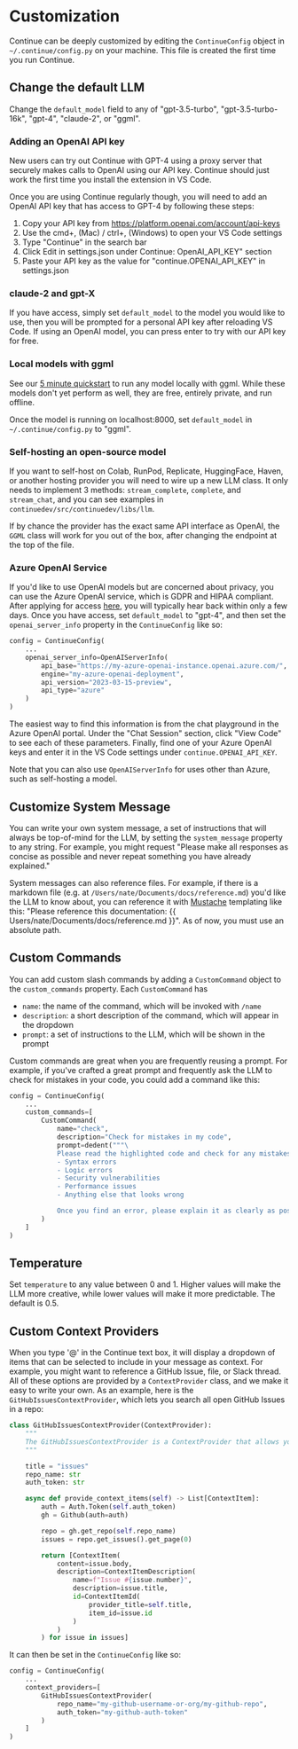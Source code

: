 # Customization

Continue can be deeply customized by editing the `ContinueConfig` object in `~/.continue/config.py` on your machine. This file is created the first time you run Continue.

## Change the default LLM

Change the `default_model` field to any of "gpt-3.5-turbo", "gpt-3.5-turbo-16k", "gpt-4", "claude-2", or "ggml".

### Adding an OpenAI API key

New users can try out Continue with GPT-4 using a proxy server that securely makes calls to OpenAI using our API key. Continue should just work the first time you install the extension in VS Code.

Once you are using Continue regularly though, you will need to add an OpenAI API key that has access to GPT-4 by following these steps:

1. Copy your API key from https://platform.openai.com/account/api-keys
2. Use the cmd+, (Mac) / ctrl+, (Windows) to open your VS Code settings
3. Type "Continue" in the search bar
4. Click Edit in settings.json under Continue: OpenAI_API_KEY" section
5. Paste your API key as the value for "continue.OPENAI_API_KEY" in settings.json

### claude-2 and gpt-X

If you have access, simply set `default_model` to the model you would like to use, then you will be prompted for a personal API key after reloading VS Code. If using an OpenAI model, you can press enter to try with our API key for free.

### Local models with ggml

See our [5 minute quickstart](https://github.com/continuedev/ggml-server-example) to run any model locally with ggml. While these models don't yet perform as well, they are free, entirely private, and run offline.

Once the model is running on localhost:8000, set `default_model` in `~/.continue/config.py` to "ggml".

### Self-hosting an open-source model

If you want to self-host on Colab, RunPod, Replicate, HuggingFace, Haven, or another hosting provider you will need to wire up a new LLM class. It only needs to implement 3 methods: `stream_complete`, `complete`, and `stream_chat`, and you can see examples in `continuedev/src/continuedev/libs/llm`.

If by chance the provider has the exact same API interface as OpenAI, the `GGML` class will work for you out of the box, after changing the endpoint at the top of the file.

### Azure OpenAI Service

If you'd like to use OpenAI models but are concerned about privacy, you can use the Azure OpenAI service, which is GDPR and HIPAA compliant. After applying for access [here](https://azure.microsoft.com/en-us/products/ai-services/openai-service), you will typically hear back within only a few days. Once you have access, set `default_model` to "gpt-4", and then set the `openai_server_info` property in the `ContinueConfig` like so:

```python
config = ContinueConfig(
    ...
    openai_server_info=OpenAIServerInfo(
        api_base="https://my-azure-openai-instance.openai.azure.com/",
        engine="my-azure-openai-deployment",
        api_version="2023-03-15-preview",
        api_type="azure"
    )
)
```

The easiest way to find this information is from the chat playground in the Azure OpenAI portal. Under the "Chat Session" section, click "View Code" to see each of these parameters. Finally, find one of your Azure OpenAI keys and enter it in the VS Code settings under `continue.OPENAI_API_KEY`.

Note that you can also use `OpenAIServerInfo` for uses other than Azure, such as self-hosting a model.

## Customize System Message

You can write your own system message, a set of instructions that will always be top-of-mind for the LLM, by setting the `system_message` property to any string. For example, you might request "Please make all responses as concise as possible and never repeat something you have already explained."

System messages can also reference files. For example, if there is a markdown file (e.g. at `/Users/nate/Documents/docs/reference.md`) you'd like the LLM to know about, you can reference it with [Mustache](http://mustache.github.io/mustache.5.html) templating like this: "Please reference this documentation: {{ Users/nate/Documents/docs/reference.md }}". As of now, you must use an absolute path.

## Custom Commands

You can add custom slash commands by adding a `CustomCommand` object to the `custom_commands` property. Each `CustomCommand` has

- `name`: the name of the command, which will be invoked with `/name`
- `description`: a short description of the command, which will appear in the dropdown
- `prompt`: a set of instructions to the LLM, which will be shown in the prompt

Custom commands are great when you are frequently reusing a prompt. For example, if you've crafted a great prompt and frequently ask the LLM to check for mistakes in your code, you could add a command like this:

```python
config = ContinueConfig(
    ...
    custom_commands=[
        CustomCommand(
            name="check",
            description="Check for mistakes in my code",
            prompt=dedent("""\
            Please read the highlighted code and check for any mistakes. You should look for the following, and be extremely vigilant:
            - Syntax errors
            - Logic errors
            - Security vulnerabilities
            - Performance issues
            - Anything else that looks wrong

            Once you find an error, please explain it as clearly as possible, but without using extra words. For example, instead of saying "I think there is a syntax error on line 5", you should say "Syntax error on line 5". Give your answer as one bullet point per mistake found.""")
        )
    ]
)
```

## Temperature

Set `temperature` to any value between 0 and 1. Higher values will make the LLM more creative, while lower values will make it more predictable. The default is 0.5.

## Custom Context Providers

When you type '@' in the Continue text box, it will display a dropdown of items that can be selected to include in your message as context. For example, you might want to reference a GitHub Issue, file, or Slack thread. All of these options are provided by a `ContextProvider` class, and we make it easy to write your own. As an example, here is the `GitHubIssuesContextProvider`, which lets you search all open GitHub Issues in a repo:

```python
class GitHubIssuesContextProvider(ContextProvider):
    """
    The GitHubIssuesContextProvider is a ContextProvider that allows you to search GitHub issues in a repo.
    """

    title = "issues"
    repo_name: str
    auth_token: str

    async def provide_context_items(self) -> List[ContextItem]:
        auth = Auth.Token(self.auth_token)
        gh = Github(auth=auth)

        repo = gh.get_repo(self.repo_name)
        issues = repo.get_issues().get_page(0)

        return [ContextItem(
            content=issue.body,
            description=ContextItemDescription(
                name=f"Issue #{issue.number}",
                description=issue.title,
                id=ContextItemId(
                    provider_title=self.title,
                    item_id=issue.id
                )
            )
        ) for issue in issues]
```

It can then be set in the `ContinueConfig` like so:

```python
config = ContinueConfig(
    ...
    context_providers=[
        GitHubIssuesContextProvider(
            repo_name="my-github-username-or-org/my-github-repo",
            auth_token="my-github-auth-token"
        )
    ]
)
```
